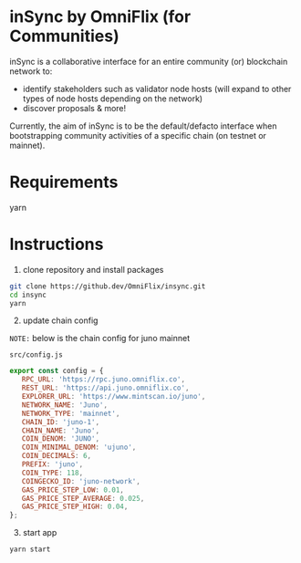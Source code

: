 inSync by OmniFlix (for Communities)
===

inSync is a collaborative interface for an entire community (or) blockchain network to:
- identify stakeholders such as validator node hosts (will expand to other types of node hosts depending on the network)
- discover proposals
& more!

Currently, the aim of inSync is to be the default/defacto interface when bootstrapping community activities of a specific chain (on testnet or mainnet).

# Requirements
 yarn

# Instructions 
  1. clone repository and install packages
  ```sh
  git clone https://github.dev/OmniFlix/insync.git
  cd insync
  yarn
  ```

 2. update chain config
  
  `NOTE:` below is the chain config for juno mainnet
 
 `src/config.js`
 ```js
export const config = {
    RPC_URL: 'https://rpc.juno.omniflix.co',
    REST_URL: 'https://api.juno.omniflix.co',
    EXPLORER_URL: 'https://www.mintscan.io/juno',
    NETWORK_NAME: 'Juno',
    NETWORK_TYPE: 'mainnet',
    CHAIN_ID: 'juno-1',
    CHAIN_NAME: 'Juno',
    COIN_DENOM: 'JUNO',
    COIN_MINIMAL_DENOM: 'ujuno',
    COIN_DECIMALS: 6,
    PREFIX: 'juno',
    COIN_TYPE: 118,
    COINGECKO_ID: 'juno-network',
    GAS_PRICE_STEP_LOW: 0.01,
    GAS_PRICE_STEP_AVERAGE: 0.025,
    GAS_PRICE_STEP_HIGH: 0.04,
};
 ```

 3. start app
 ```sh
 yarn start
 ```
